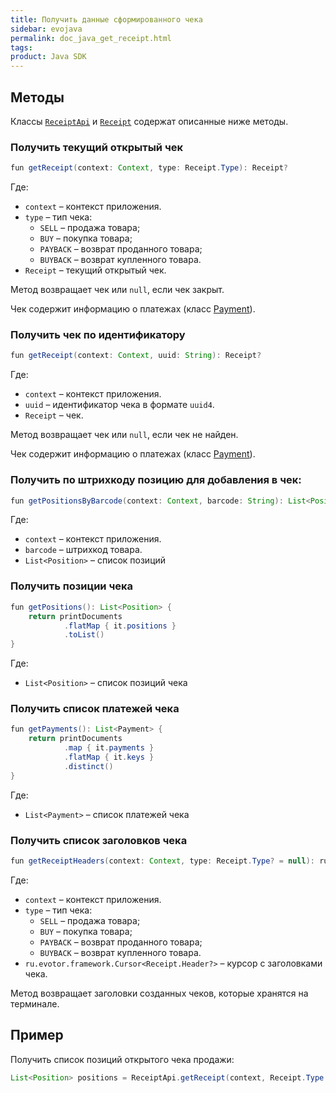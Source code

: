 ```yaml
---
title: Получить данные сформированного чека
sidebar: evojava
permalink: doc_java_get_receipt.html
tags:
product: Java SDK
---
```

## Методы

Классы [`ReceiptApi`](https://github.com/evotor/integration-library/blob/develop/src/main/java/ru/evotor/framework/receipt/ReceiptApi.kt) и [`Receipt`](https://github.com/evotor/integration-library/blob/develop/src/main/java/ru/evotor/framework/receipt/Receipt.kt) содержат описанные ниже методы.

### Получить текущий открытый чек

```java
fun getReceipt(context: Context, type: Receipt.Type): Receipt?
```

Где:

* `context` – контекст приложения.
* `type` – тип чека:
   * `SELL` – продажа товара;
   * `BUY` – покупка товара;
   * `PAYBACK` – возврат проданного товара;
   * `BUYBACK` – возврат купленного товара.
* `Receipt` – текущий открытый чек.

Метод возвращает чек или `null`, если чек закрыт.

Чек содержит информацию о платежах (класс [Payment](./integration-library/ru/evotor/framework/receipt/Payment.html)).

### Получить чек по идентификатору

```java
fun getReceipt(context: Context, uuid: String): Receipt?
```

Где:

* `context` – контекст приложения.
* `uuid` – идентификатор чека в формате `uuid4`.
* `Receipt` – чек.

Метод возвращает чек или `null`, если чек не найден.

Чек содержит информацию о платежах (класс [Payment](./integration-library/ru/evotor/framework/receipt/Payment.html)).

### Получить по штрихкоду позицию для добавления в чек:

```java
fun getPositionsByBarcode(context: Context, barcode: String): List<Position>
```

Где:

* `context` – контекст приложения.
* `barcode` – штрихкод товара.
* `List<Position>` – список позиций

### Получить позиции чека

```java
fun getPositions(): List<Position> {
    return printDocuments
            .flatMap { it.positions }
            .toList()
}
```

Где:

* `List<Position>` – список позиций чека

### Получить список платежей чека

```java
fun getPayments(): List<Payment> {
    return printDocuments
            .map { it.payments }
            .flatMap { it.keys }
            .distinct()
}
```

Где:

* `List<Payment>` – список платежей чека

### Получить список заголовков чека

```java
fun getReceiptHeaders(context: Context, type: Receipt.Type? = null): ru.evotor.framework.Cursor<Receipt.Header?>?
```

Где:

* `context` – контекст приложения.
* `type` – тип чека:
   * `SELL` – продажа товара;
   * `BUY` – покупка товара;
   * `PAYBACK` – возврат проданного товара;
   * `BUYBACK` – возврат купленного товара.
* `ru.evotor.framework.Cursor<Receipt.Header?>` – курсор с заголовками чека.

Метод возвращает заголовки созданных чеков, которые хранятся на терминале.

## Пример

Получить список позиций открытого чека продажи:

``` java
List<Position> positions = ReceiptApi.getReceipt(context, Receipt.Type.SELL).getPositions();
```
